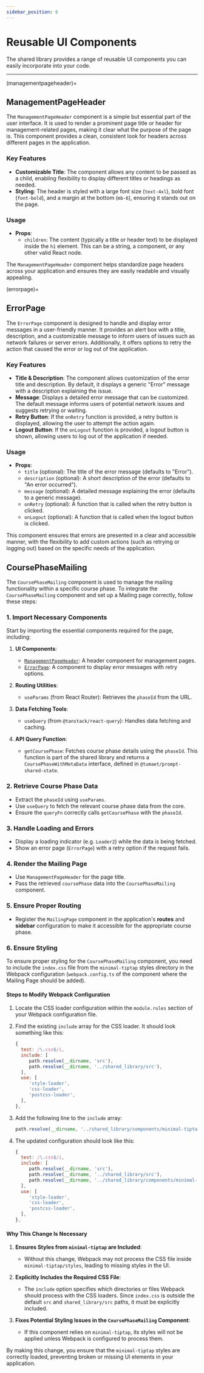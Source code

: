 ```yaml
---
sidebar_position: 6
---
```


# Reusable UI Components

The shared library provides a range of reusable UI components you can easily incorporate into your code.

---

(managementpageheader)=

## ManagementPageHeader

The `ManagementPageHeader` component is a simple but essential part of the user interface. It is used to render a prominent page title or header for management-related pages, making it clear what the purpose of the page is. This component provides a clean, consistent look for headers across different pages in the application.

### Key Features

- **Customizable Title**: The component allows any content to be passed as a child, enabling flexibility to display different titles or headings as needed.
- **Styling**: The header is styled with a large font size (`text-4xl`), bold font (`font-bold`), and a margin at the bottom (`mb-6`), ensuring it stands out on the page.

### Usage

- **Props**:
  - `children`: The content (typically a title or header text) to be displayed inside the `h1` element. This can be a string, a component, or any other valid React node.

The `ManagementPageHeader` component helps standardize page headers across your application and ensures they are easily readable and visually appealing.

(errorpage)=

## ErrorPage

The `ErrorPage` component is designed to handle and display error messages in a user-friendly manner. It provides an alert box with a title, description, and a customizable message to inform users of issues such as network failures or server errors. Additionally, it offers options to retry the action that caused the error or log out of the application.

### Key Features

- **Title & Description**: The component allows customization of the error title and description. By default, it displays a generic "Error" message with a description explaining the issue.
- **Message**: Displays a detailed error message that can be customized. The default message informs users of potential network issues and suggests retrying or waiting.
- **Retry Button**: If the `onRetry` function is provided, a retry button is displayed, allowing the user to attempt the action again.
- **Logout Button**: If the `onLogout` function is provided, a logout button is shown, allowing users to log out of the application if needed.

### Usage

- **Props**:
  - `title` (optional): The title of the error message (defaults to "Error").
  - `description` (optional): A short description of the error (defaults to "An error occurred").
  - `message` (optional): A detailed message explaining the error (defaults to a generic message).
  - `onRetry` (optional): A function that is called when the retry button is clicked.
  - `onLogout` (optional): A function that is called when the logout button is clicked.

This component ensures that errors are presented in a clear and accessible manner, with the flexibility to add custom actions (such as retrying or logging out) based on the specific needs of the application.

## CoursePhaseMailing

The `CoursePhaseMailing` component is used to manage the mailing functionality within a specific course phase.
To integrate the `CoursePhaseMailing` component and set up a Mailing page correctly, follow these steps:

### 1. Import Necessary Components

Start by importing the essential components required for the page, including:

1. **UI Components**:

   - [`ManagementPageHeader`](#managementpageheader): A header component for management pages.
   - [`ErrorPage`](#errorpage): A component to display error messages with retry options.

2. **Routing Utilities**:

   - `useParams` (from React Router): Retrieves the `phaseId` from the URL.

3. **Data Fetching Tools**:

   - `useQuery` (from `@tanstack/react-query`): Handles data fetching and caching.

4. **API Query Function**:
   - `getCoursePhase`: Fetches course phase details using the `phaseId`. This function is part of the shared library and returns a `CoursePhaseWithMetaData` interface, defined in `@tumaet/prompt-shared-state`.

### 2. Retrieve Course Phase Data

- Extract the `phaseId` using `useParams`.
- Use `useQuery` to fetch the relevant course phase data from the core.
- Ensure the `queryFn` correctly calls `getCoursePhase` with the `phaseId`.

### 3. Handle Loading and Errors

- Display a loading indicator (e.g. `Loader2`) while the data is being fetched.
- Show an error page (`ErrorPage`) with a retry option if the request fails.

### 4. Render the Mailing Page

- Use `ManagementPageHeader` for the page title.
- Pass the retrieved `coursePhase` data into the `CoursePhaseMailing` component.

### 5. Ensure Proper Routing

- Register the `MailingPage` component in the application's **routes** and **sidebar** configuration to make it accessible for the appropriate course phase.

### 6. Ensure Styling

To ensure proper styling for the `CoursePhaseMailing` component, you need to include the `index.css` file from the `minimal-tiptap` styles directory in the Webpack configuration (`webpack.config.ts` of the component where the Mailing Page should be added).

#### Steps to Modify Webpack Configuration

1. Locate the CSS loader configuration within the `module.rules` section of your Webpack configuration file.
2. Find the existing `include` array for the CSS loader. It should look something like this:

   ```javascript
   {
     test: /\.css$/i,
     include: [
        path.resolve(__dirname, 'src'),
        path.resolve(__dirname, '../shared_library/src'),
     ],
     use: [
        'style-loader',
        'css-loader',
        'postcss-loader',
     ],
   },
   ```

3. Add the following line to the `include` array:

   ```javascript
   path.resolve(__dirname, '../shared_library/components/minimal-tiptap/styles/index.css'),
   ```

4. The updated configuration should look like this:

   ```javascript
   {
     test: /\.css$/i,
     include: [
        path.resolve(__dirname, 'src'),
        path.resolve(__dirname, '../shared_library/src'),
        path.resolve(__dirname, '../shared_library/components/minimal-tiptap/styles/index.css'),
     ],
     use: [
        'style-loader',
        'css-loader',
        'postcss-loader',
     ],
   },
   ```

#### Why This Change Is Necessary

1. **Ensures Styles from `minimal-tiptap` are Included**:

   - Without this change, Webpack may not process the CSS file inside `minimal-tiptap/styles`, leading to missing styles in the UI.

2. **Explicitly Includes the Required CSS File**:

   - The `include` option specifies which directories or files Webpack should process with the CSS loaders. Since `index.css` is outside the default `src` and `shared_library/src` paths, it must be explicitly included.

3. **Fixes Potential Styling Issues in the `CoursePhaseMailing` Component**:
   - If this component relies on `minimal-tiptap`, its styles will not be applied unless Webpack is configured to process them.

By making this change, you ensure that the `minimal-tiptap` styles are correctly loaded, preventing broken or missing UI elements in your application.
